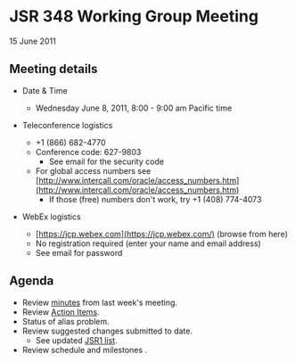# JSR 348 Working Group Meeting  
15 June 2011

## Meeting details

*   Date & Time
    *   Wednesday June 8, 2011, 8:00 - 9:00 am Pacific time  

*   Teleconference logistics
    *   +1 (866) 682-4770
    *   Conference code: 627-9803
        *   See email for the security code
    *   For global access numbers see [http://www.intercall.com/oracle/access_numbers.htm](http://www.intercall.com/oracle/access_numbers.htm)
        *   If those (free) numbers don't work, try +1 (408) 774-4073
*   WebEx[](https://jcp.webex.com/jcp/j.php?ED=144242297&UID=491098062&PW=NMDI4ZjE2NmQ4&RT=MiM0) logistics
    *   [https://jcp.webex.com](https://jcp.webex.com/) (browse from here)
    *   No registration required (enter your name and email address)
    *   See email for password

## **Agenda**

*   Review [minutes](./files/Meeting%20Materials/2011-06-08-Minutes.md) from last week's meeting.
*   Review [Action Items](#%20Status%20of%20alias%20problem.).
*   Status of alias problem.
*   Review suggested changes submitted to date.
    *   See updated [JSR1 list](http://java.net/projects/jsr348/downloads/download/Working%20documents/JSR1-list-June14.md).
*   Review schedule and milestones .
